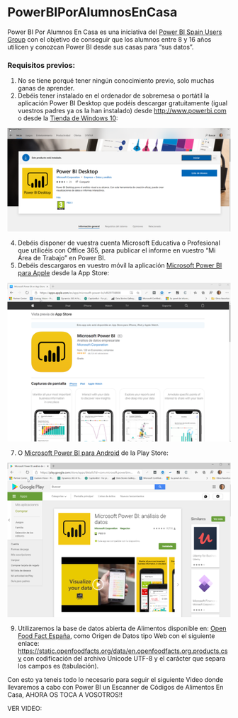 # PowerBIPorAlumnosEnCasa
Power BI Por Alumnos En Casa es una iniciativa del [Power BI Spain Users Group](https://www.pbiusergroup.com/madrid) con el objetivo de conseguir que los alumnos entre 8 y 16 años utilicen y conozcan Power BI desde sus casas para “sus datos”.

### Requisitos previos:
1.	No se tiene porqué tener ningún conocimiento previo, solo muchas ganas de aprender.
2.	Debéis tener instalado en el ordenador de sobremesa o portátil la aplicación Power BI Desktop que podéis descargar gratuitamente (igual vuestros padres ya os la han instalado) desde http://www.powerbi.com o desde la [Tienda de Windows 10](https://www.microsoft.com/es-es/p/power-bi-desktop/9ntxr16hnw1t):

![PBIDesktopMicrosoftStore](pbidesktopmicrosoftstore.png)

4.	Debéis disponer de vuestra cuenta Microsoft Educativa o Profesional que utilicéis con Office 365, para publicar el informe en vuestro “Mi Área de Trabajo” en Power BI.
5.	Debéis descargaros en vuestro móvil la aplicación [Microsoft Power BI para Apple](https://apps.apple.com/es/app/microsoft-power-bi/id929738808) desde la App Store:

![PBIAppStore](pbiappstore.png)

7.	O [Microsoft Power BI para Android](https://play.google.com/store/apps/details?id=com.microsoft.powerbim&hl=es_419) de la Play Store:

![PBIPlayStore](pbiplaystore.png)

9.	Utilizaremos la base de datos abierta de Alimentos disponible en: [Open Food Fact España](https://es.openfoodfacts.org/data), como Origen de Datos tipo Web con el siguiente enlace:  https://static.openfoodfacts.org/data/en.openfoodfacts.org.products.csv con codificación del archivo Unicode UTF-8 y el carácter que separa los campos es <tab> (tabulación).

Con esto ya teneis todo lo necesario para seguir el siguiente Video donde llevaremos a cabo con Power BI un Escanner de Códigos de Alimentos En Casa, AHORA OS TOCA A VOSOTROS!!

VER VIDEO: 
